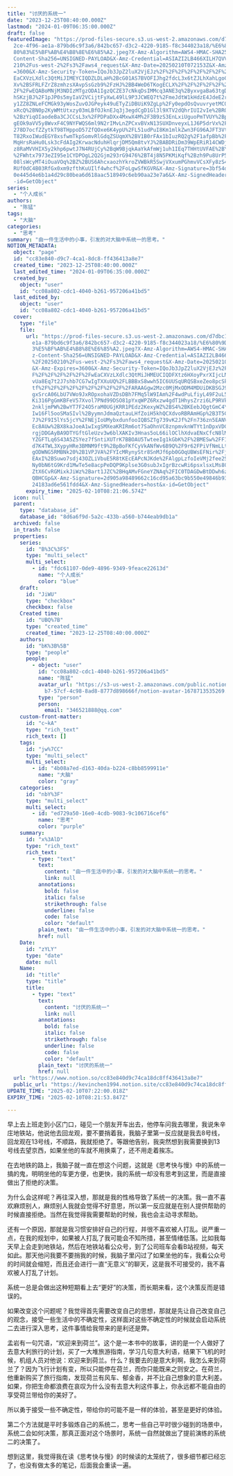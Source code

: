 ```yaml
---
title: "讨厌的系统一"
date: "2023-12-25T08:40:00.000Z"
lastmod: "2024-01-09T06:35:00.000Z"
draft: false
featuredImage: "https://prod-files-secure.s3.us-west-2.amazonaws.com/d7dbc101-8\
  2ce-4f96-ae1a-879bd6c9f3a6/842bc657-d3c2-4220-9185-f8c344023a18/%E6%80%9D%E8%\
  80%83%E5%BF%AB%E4%B8%8E%E6%85%A2.jpeg?X-Amz-Algorithm=AWS4-HMAC-SHA256&X-Amz-\
  Content-Sha256=UNSIGNED-PAYLOAD&X-Amz-Credential=ASIAZI2LB466XILH7QVV%2F20250\
  210%2Fus-west-2%2Fs3%2Faws4_request&X-Amz-Date=20250210T072153Z&X-Amz-Expires\
  =3600&X-Amz-Security-Token=IQoJb3JpZ2luX2VjEJz%2F%2F%2F%2F%2F%2F%2F%2F%2F%2Fw\
  EaCXVzLXdlc3QtMiJIMEYCIQDZLDLaH%2BcG01AS7BVOFIJhg2fdcL3x6tZJLhXahLgoCQIhAJuu2\
  Xv%2BSFRLFZrZ8zmhzsXAvpSsGzb9%2FzHJ%2BB4WeD6TKogECLX%2F%2F%2F%2F%2F%2F%2F%2F%\
  2F%2FwEQABoMNjM3NDIzMTgzODA1IgzQCZE37cNkqDsIMMcq3ANE3q%2ByxvgaBa63tgDKODYZKjF\
  hSKzjBJ%2F1pJP0s5myIaV2VCijtFyXwL49lL9P3JCWEQ7t%2FmeJdtW1kHdzE4JdeE2rMy3ya7Oc\
  y1ZZ8ZNLeFCMGk93yWosZuvOJGPeyk49uETyZiDBUiK9ZgLp%2Fy0epdOsQvuvryetMC034qvYu5i\
  xRcQ%2BN0p2KyWMtUtxzy03mLBfOJknEJq3j3egdCgD1Gl3l9XTV2dQhrIUI2vIe%2BRQR%2Bfe5g\
  %2BzYiqOIaodeBa3CJCCsL3x%2FPDPaDXx4MxwX4M%2F3B9zS3EnLxiUguoPmTVUY%2BpEsklm8QQ\
  gEOk9aVV5y8WvxF4C9NYFWQS6ml9N2rIMvLnZPCxvBVxN13SUXDnveyxL1J6P5drVx%2FqaCXOojo\
  278D7ocfZZytkT98THppoD57ZfQOxe6K4ypU%2FL51udPuI8Km1mlkZwn3FG96AJFT3VtkVAGPTp5\
  T82RxoIWudEGY8xsfwmTkpSomvRlGdqZSUqmX%2BV1B0rFAx1bIuzRQ2g%2F1afpBb%2FSFeBUDO8\
  MqHrsRaHu0Lsk3cFdAIg2KrwacNduhHlqrjDM5Qm8tvYJ%2BABDRiDm39WpERiR14CWDjaETIgUpd\
  z8RaMVVHIX5y2khp6pwtJ7N4RUjCy%2BqW9BjqkAaYkAfmWj1uh1IEq7THHtUVFAE%2BY13%2FfuI\
  %2FWhtx7973eZI95e1CYDPOgL2Q2Gjm293rG9476%2BT4j8N5PKMiKqf%2Bzh9Pu8UrP5KE7%2Beq\
  08lsWcyMT4iOuaVOq%2BZ%2BUS6AhcxaozhYkroZVWBkR5SwjVXxumPGhmvVCsXFy8zS4fw3MXGh6\
  RUf0dC4B03RfGx0xm9zfthKuUIlf4whcf%2FoLgwSfKGVR&X-Amz-Signature=3bf54d324ea2a3\
  0e445d4e6b1a4d29c80bea6d618aac518949c6eb90aa23e7a6&X-Amz-SignedHeaders=host&x\
  -id=GetObject"
series:
  - "个人成长"
authors:
  - "陈猛"
tags:
  - "大脑"
categories:
  - "思考"
summary: "由一件生活中的小事，引发的对大脑中系统一的思考。"
NOTION_METADATA:
  object: "page"
  id: "cc83e840-d9c7-4ca1-8dc8-ff436413a8e7"
  created_time: "2023-12-25T08:40:00.000Z"
  last_edited_time: "2024-01-09T06:35:00.000Z"
  created_by:
    object: "user"
    id: "cc08a802-cdc1-4040-b261-957206a41bd5"
  last_edited_by:
    object: "user"
    id: "cc08a802-cdc1-4040-b261-957206a41bd5"
  cover:
    type: "file"
    file:
      url: "https://prod-files-secure.s3.us-west-2.amazonaws.com/d7dbc101-82ce-4f96-a\
        e1a-879bd6c9f3a6/842bc657-d3c2-4220-9185-f8c344023a18/%E6%80%9D%E8%80%8\
        3%E5%BF%AB%E4%B8%8E%E6%85%A2.jpeg?X-Amz-Algorithm=AWS4-HMAC-SHA256&X-Am\
        z-Content-Sha256=UNSIGNED-PAYLOAD&X-Amz-Credential=ASIAZI2LB466WB2UZN53\
        %2F20250210%2Fus-west-2%2Fs3%2Faws4_request&X-Amz-Date=20250210T072106Z\
        &X-Amz-Expires=3600&X-Amz-Security-Token=IQoJb3JpZ2luX2VjEJz%2F%2F%2F%2\
        F%2F%2F%2F%2F%2F%2FwEaCXVzLXdlc3QtMiJHMEUCIQDFXtz6HXoyPxrXIjcLNBxA%2FbN\
        vUa8Eq7t2J7shb7CG7wIgTXXuUQ%2FLBBBxS8wwh5IC6UUSqURQSBxeZeo8pcSkI7cqiAQI\
        tf%2F%2F%2F%2F%2F%2F%2F%2F%2F%2FARAAGgw2Mzc0MjMxODM4MDUiDKBSGJ9FLAPAtXa\
        gxSrcA06LbU7VWo9JxROpxohaVZDsDBh7FMq5lW9IAm%2F4wdPuLfiyL49F2uL5ug7%2F4X\
        Ki316PgGmKBFeV57Xvol7PNd99DSO81pYxqWPZ6Rxzw4gdT1HhysZrzi6LP9RVkcTvjGiWR\
        2nkljmPW%2BwYT7F24O5raM0UGjKRR1PEdz2KexyWZ%2BS4%2BKEebJQgtGmC4YEIhb5oDE\
        Iw16Fl5ooSMaSIvl%2ByymnJdmaQztauLHfZoiH5khQCXdvoRBRAmHGp%2B3T5CEkp36kZw\
        7J%2F9I5lYs5jcY%2FNEjIoUMybxdunfooIQBSZTg739vK2Jf%2Fn736zn5EANVhpw8VS8O\
        Ec8AUw%2BX8kaJoeA1wIxgSMXeaKRIRm6ot7SaOhnVC8znpmvknWTYt1nDpxVDCmFqItQRH\
        rgjDDGAyBA9DTYGftGleUzv3w6blXAKIv3Hnas5oL66ilOClhXdvaENxCfcN8lMw1B%2F7g\
        YZGFTLq6S43A5ZSYez7fSntiXUTrK7BBOAU5TwteeIg1kGbK%2F%2BMESw%2FF1utFZzxM6\
        d7K4TWL3XypyHRe3BMNM9ft9%2BpBoFKfCyVkANfWv6B9Q%2F9r62FPiVfNmLLtyBRAdzgP\
        gODWNG5RMBNk20%2B1VPJVA%2FYIcMRynyStr8SnMJf6pb0GOqUBWsEFNir%2FjwV203C1g\
        EAxI%2BSuwo7sdj43OZLiVbuE5R8tKEcEAPcNJKde%2FAlgpLzfoIeVMj2fee2S1l3iQVSE\
        Ny0bN6tG9Krd1MwTe5e8acpPeDQP9Kplse3G0subJxIgrBzcwRi6psxlsxLMs8CuGfg%2FQ\
        ZtX6CvRGMixkJiWz%2Bart1JZC%2BHqAMvFGneYZNAq%2FIC0TDAGDwBtDDwh6zU%2Bi%2B\
        QBHCGp&X-Amz-Signature=2d905a98489662c16cd95a63bc9b550e49846b9350a288a6\
        24183ad6e561fdd4&X-Amz-SignedHeaders=host&x-id=GetObject"
      expiry_time: "2025-02-10T08:21:06.574Z"
  icon: null
  parent:
    type: "database_id"
    database_id: "8d6a6f9d-5a2c-433b-a560-b744eab9db1a"
  archived: false
  in_trash: false
  properties:
    series:
      id: "B%3C%3FS"
      type: "multi_select"
      multi_select:
        - id: "fdc61107-0de9-4896-9349-9feace22613d"
          name: "个人成长"
          color: "blue"
    draft:
      id: "JiWU"
      type: "checkbox"
      checkbox: false
    Created time:
      id: "UBQ%7B"
      type: "created_time"
      created_time: "2023-12-25T08:40:00.000Z"
    authors:
      id: "bK%3B%5B"
      type: "people"
      people:
        - object: "user"
          id: "cc08a802-cdc1-4040-b261-957206a41bd5"
          name: "陈猛"
          avatar_url: "https://s3-us-west-2.amazonaws.com/public.notion-static.com/775523\
            b7-57cf-4c98-8ad8-8777d898666f/notion-avatar-1678713535269.png"
          type: "person"
          person:
            email: "346521888@qq.com"
    custom-front-matter:
      id: "c~kA"
      type: "rich_text"
      rich_text: []
    tags:
      id: "jw%7CC"
      type: "multi_select"
      multi_select:
        - id: "4b08a7ed-d163-40da-b224-c8bb8599911e"
          name: "大脑"
          color: "gray"
    categories:
      id: "nbY%3F"
      type: "multi_select"
      multi_select:
        - id: "ed729a50-16e0-4cdb-9083-9c106716cef6"
          name: "思考"
          color: "purple"
    summary:
      id: "x%3AlD"
      type: "rich_text"
      rich_text:
        - type: "text"
          text:
            content: "由一件生活中的小事，引发的对大脑中系统一的思考。"
            link: null
          annotations:
            bold: false
            italic: false
            strikethrough: false
            underline: false
            code: false
            color: "default"
          plain_text: "由一件生活中的小事，引发的对大脑中系统一的思考。"
          href: null
    Date:
      id: "zYLY"
      type: "date"
      date: null
    Name:
      id: "title"
      type: "title"
      title:
        - type: "text"
          text:
            content: "讨厌的系统一"
            link: null
          annotations:
            bold: false
            italic: false
            strikethrough: false
            underline: false
            code: false
            color: "default"
          plain_text: "讨厌的系统一"
          href: null
  url: "https://www.notion.so/cc83e840d9c74ca18dc8ff436413a8e7"
  public_url: "https://kevinchen1994.notion.site/cc83e840d9c74ca18dc8ff436413a8e7"
UPDATE_TIME: "2025-02-10T07:22:00.018Z"
EXPIRY_TIME: "2025-02-10T08:21:53.847Z"

---
```

<link rel="stylesheet" href="https://cdn.jsdelivr.net/npm/katex@0.16.2/dist/katex.min.css" integrity="sha384-bYdxxUwYipFNohQlHt0bjN/LCpueqWz13HufFEV1SUatKs1cm4L6fFgCi1jT643X" crossorigin="anonymous">


早上去上班走到小区门口，碰见一个朋友开车出去，他停车问我去哪里，我说朱辛庄地铁站，他说他去回龙观，要不要捎着我，我脑子里第一反应就是我去8号线，回龙观在13号线，不顺路，我就拒绝了。等跟他告别，我突然想到我需要换到13号线去望京西，如果坐他的车就不用换乘了，还不用走着挨冻。


在去地铁的路上，我脑子就一直在想这个问题，这就是《思考快与慢》中的系统一搞的鬼，明明坐他的车更方便，也更快，我的系统一却没有思考到这里，而是直接做出了拒绝的决策。


为什么会这样呢？再往深入想，那就是我的性格导致了系统一的决策。我一直不喜欢麻烦别人，麻烦别人我就会觉得不好意思，所以第一反应就是在别人提供帮助的时候直接拒绝。当然在我觉得我需要帮助的时候，我也会主动寻求帮助。


还有一个原因，那就是我习惯安排好自己的行程，并很不喜欢被人打乱。说严重一点，在我的规划中，如果被人打乱了我可能会不知所措，甚至情绪低落。比如我每天早上会走到地铁站，然后在地铁站看公众号，到了公司班车会看B站视频，每天如此。那天他问我要不要捎我的时候，我脑子里闪过了如果坐他的车，我看公众号的时间就会缩短，而且还会进行一直“无意义”的聊天，这是我不可接受的，我不喜欢被人打乱了计划。


系统一总是会做出这种短期看上去“更好”的决策，而长期来看，这个决策反而是错误的。


如果改变这个问题呢？我觉得首先需要改变自己的思想，那就是先让自己改变自己的观念，接受一些生活中的不确定性，这样面对这些不确定性的时候就会启动系统二去进行深入思考，这件事情给我带来的是利还是弊。


孟岩有一句咒语，“欢迎来到荷兰”。这个是一本书中的故事，讲的是一个人做好了去意大利旅行的计划，买了一大堆旅游指南，学习几句意大利语，结果下飞机的时候，机组人员对他说：欢迎来到荷兰。什么？我要去的是意大利啊，我怎么来到荷兰了？因为飞行计划有变，所以只能停在荷兰，而你只能既来之则安之。在荷兰，他重新购买了旅行指南，发现荷兰有风车、郁金香，并不比自己想象的意大利差。如果，你把生命都浪费在哀叹为什么没有去意大利这件事上，你永远都不能自由的享受荷兰带给你的美好了。


所以勇于接受一些不确定性，带给你的可能不是一样的体验，甚至是更好的体验。


第二个方法就是平时多锻炼自己的系统二，思考一些自己平时很少碰到的场景中，系统二会如何决策，那真正面对这个场景时，系统一自然就做出了提前演练的系统二的决策了。


想到这里，我觉得我在读《思考快与慢》的时候读的太笼统了，很多细节都已经忘了，也没有做太多的笔记，后面我会重读一遍。

